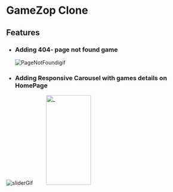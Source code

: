 # GameZop Clone


## Features 
- ### Adding 404- page not found game

     ![PageNotFoundigif](https://github.com/jayrambagal/gamezop/assets/94613732/0b36c0e7-8dac-4612-8a71-81cc6ef70148)     

- ### Adding Responsive Carousel with games details on HomePage

![sliderGif](https://github.com/jayrambagal/gamezop/assets/94613732/84bfafe3-4da7-4ead-a8a4-f4c472ab75c2) &nbsp;&nbsp;&nbsp;&nbsp;&nbsp;&nbsp;&nbsp; <img src="https://github.com/jayrambagal/gamezop/assets/94613732/38c8f104-9967-4956-a346-c56b20dae1ee" alt="_" width="120" height="240" />



